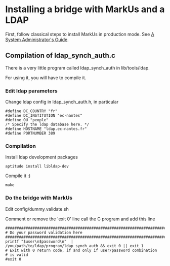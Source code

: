 Installing a bridge with MarkUs and a LDAP
==========================================

First, follow classical steps to install MarkUs in production mode. See [A System Administrator's Guide](wiki:InstallProdStable).

Compilation of ldap\_synch\_auth.c
----------------------------------

There is a very little program called ldap\_synch\_auth in lib/tools/ldap.

For using it, you will have to compile it.

### Edit ldap parameters

Change ldap config in ldap\_synch\_auth.h, in particular

    #define DC_COUNTRY "fr"
    #define DC_INSTITUTION "ec-nantes"
    #define OU "people"
    /* Specify the ldap database here. */
    #define HOSTNAME "ldap.ec-nantes.fr"
    #define PORTNUMBER 389

### Compilation

Install ldap development packages

    aptitude install libldap-dev

Compile it :)

    make

### Do the bridge with MarkUs

Edit config/dummy\_validate.sh

Comment or remove the 'exit 0' line call the C program and add this line

    ########################################################################
    # Do your password validation here
    ########################################################################
    printf "$user\n$password\n"  | /you/path/to/ldap/program/ldap_synch_auth && exit 0 || exit 1
    # Exit with 0 return code, if and only if user/password combination
    # is valid
    #exit 0